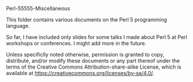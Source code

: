 Perl-55555-Miscellaneous

This folder contains various documents on the Perl 5 programming language.

So far, I have included only slides for some talks I made about Perl 5 at Perl workshops or conferences. I might add more in the future.

Unless specificlly noted otherwise, permission is granted to copy, distribute, and/or modify these documents or any part thereof under the terms of the Creative Commons Attribution-share-alike License, which is available at https://creativecommons.org/licenses/by-sa/4.0/.

